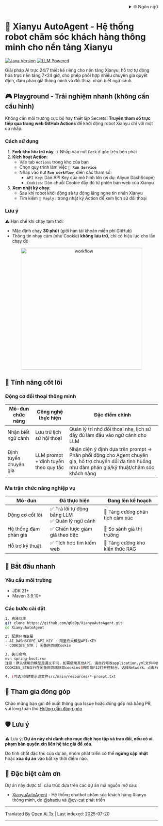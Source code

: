 <div align="right">
  <details>
    <summary >🌐 Ngôn ngữ</summary>
    <div>
      <div align="center">
        <a href="https://openaitx.github.io/view.html?user=qOeOp&project=XianyuAutoAgent&lang=en">English</a>
        | <a href="https://openaitx.github.io/view.html?user=qOeOp&project=XianyuAutoAgent&lang=zh-CN">简体中文</a>
        | <a href="https://openaitx.github.io/view.html?user=qOeOp&project=XianyuAutoAgent&lang=zh-TW">繁體中文</a>
        | <a href="https://openaitx.github.io/view.html?user=qOeOp&project=XianyuAutoAgent&lang=ja">日本語</a>
        | <a href="https://openaitx.github.io/view.html?user=qOeOp&project=XianyuAutoAgent&lang=ko">한국어</a>
        | <a href="https://openaitx.github.io/view.html?user=qOeOp&project=XianyuAutoAgent&lang=hi">हिन्दी</a>
        | <a href="https://openaitx.github.io/view.html?user=qOeOp&project=XianyuAutoAgent&lang=th">ไทย</a>
        | <a href="https://openaitx.github.io/view.html?user=qOeOp&project=XianyuAutoAgent&lang=fr">Français</a>
        | <a href="https://openaitx.github.io/view.html?user=qOeOp&project=XianyuAutoAgent&lang=de">Deutsch</a>
        | <a href="https://openaitx.github.io/view.html?user=qOeOp&project=XianyuAutoAgent&lang=es">Español</a>
        | <a href="https://openaitx.github.io/view.html?user=qOeOp&project=XianyuAutoAgent&lang=it">Itapano</a>
        | <a href="https://openaitx.github.io/view.html?user=qOeOp&project=XianyuAutoAgent&lang=ru">Русский</a>
        | <a href="https://openaitx.github.io/view.html?user=qOeOp&project=XianyuAutoAgent&lang=pt">Português</a>
        | <a href="https://openaitx.github.io/view.html?user=qOeOp&project=XianyuAutoAgent&lang=nl">Nederlands</a>
        | <a href="https://openaitx.github.io/view.html?user=qOeOp&project=XianyuAutoAgent&lang=pl">Polski</a>
        | <a href="https://openaitx.github.io/view.html?user=qOeOp&project=XianyuAutoAgent&lang=ar">العربية</a>
        | <a href="https://openaitx.github.io/view.html?user=qOeOp&project=XianyuAutoAgent&lang=fa">فارسی</a>
        | <a href="https://openaitx.github.io/view.html?user=qOeOp&project=XianyuAutoAgent&lang=tr">Türkçe</a>
        | <a href="https://openaitx.github.io/view.html?user=qOeOp&project=XianyuAutoAgent&lang=vi">Tiếng Việt</a>
        | <a href="https://openaitx.github.io/view.html?user=qOeOp&project=XianyuAutoAgent&lang=id">Bahasa Indonesia</a>
      </div>
    </div>
  </details>
</div>

# 🚀 Xianyu AutoAgent - Hệ thống robot chăm sóc khách hàng thông minh cho nền tảng Xianyu

[![Java Version](https://img.shields.io/badge/java21%2B-blue)](https://www.python.org/) [![LLM Powered](https://img.shields.io/badge/LLM-powered-FF6F61)](https://platform.openai.com/)

Giải pháp AI trực 24/7 thiết kế riêng cho nền tảng Xianyu, hỗ trợ tự động hóa trực nền tảng 7×24 giờ, cho phép phối hợp nhiều chuyên gia quyết định, đàm phán giá thông minh và đối thoại nhận biết ngữ cảnh.

## 🎮 Playground - Trải nghiệm nhanh (không cần cấu hình)

Không cần môi trường cục bộ hay thiết lập Secrets! **Truyền tham số trực tiếp qua trang web GitHub Actions** để khởi động robot Xianyu chỉ với một cú nhấp.

### Cách sử dụng
1. **Fork kho lưu trữ này** → Nhấp vào nút `Fork` ở góc trên bên phải
2. **Kích hoạt Action**:
   - Vào tab `Actions` trong kho của bạn
   - Chọn quy trình làm việc **`🚀 Run Service`**
   - Nhấp vào nút **`Run workflow`**, điền các tham số:
      - `API Key`: Dán API Key của mô hình lớn (ví dụ: Aliyun DashScope)
      - `Cookies`: Dán chuỗi Cookie đầy đủ từ phiên bản web của Xianyu
3. **Xem nhật ký chạy**:
   - Sau khi robot khởi động sẽ tự động lắng nghe tin nhắn Xianyu
   - Tìm kiếm `🤖 Reply:` trong nhật ký Action để xem lịch sử đối thoại

### Lưu ý
⚠️ Hạn chế khi chạy tạm thời:
- Mặc định chạy **30 phút** (giới hạn tài khoản miễn phí GitHub)
- Thông tin nhạy cảm (như Cookie) **không lưu trữ**, chỉ có hiệu lực cho lần chạy đó

<div align="center">
  <img src="https://raw.githubusercontent.com/qOeOp/XianyuAutoAgent/main/./screenshots/workflow.png" width="400px" alt="workflow">
</div>

## 🌟 Tính năng cốt lõi

### Động cơ đối thoại thông minh
| Mô-đun chức năng | Công nghệ thực hiện      | Đặc điểm chính                                               |
| ---------------- | ---------------------- | ------------------------------------------------------------ |
| Nhận biết ngữ cảnh| Lưu trữ lịch sử hội thoại| Quản lý trí nhớ đối thoại nhẹ, lịch sử đầy đủ làm đầu vào ngữ cảnh cho LLM|
| Định tuyến chuyên gia | LLM prompt + định tuyến theo quy tắc | Nhận diện ý định dựa trên prompt → Phân phối động cho Agent chuyên gia, hỗ trợ chuyển đổi đa tình huống như đàm phán giá/kỹ thuật/chăm sóc khách hàng |

### Ma trận chức năng nghiệp vụ
| Mô-đun   | Đã thực hiện                  | Đang lên kế hoạch             |
| -------- | ---------------------------- | ----------------------- |
| Động cơ cốt lõi | ✅ Trả lời tự động bằng LLM<br>✅ Quản lý ngữ cảnh | 🔄 Tăng cường phân tích cảm xúc |
| Hệ thống đàm phán giá | ✅ Chiến lược giảm giá theo bậc | 🔄 So sánh giá thị trường        |
| Hỗ trợ kỹ thuật | ✅ Tích hợp tìm kiếm web         | 🔄 Tăng cường kho kiến thức RAG  |

## 🚴 Bắt đầu nhanh

### Yêu cầu môi trường
- JDK 21+
- Maven 3.9.10+

### Các bước cài đặt

```bash
1. 克隆仓库
git clone https://github.com/qOeOp/XianyuAutoAgent.git
cd XianyuAutoAgent

2. 配置环境变量
- AI_DASHSCOPE_API_KEY : 阿里云大模型API-KEY
- COOKIES_STR : 闲鱼网页端Cookie

3. 执行命令
mvn spring-boot:run
注意：默认使用的模型是通义千问，如需使用其他API，请自行修改application.yml文件中的模型地址和模型名称；
COOKIES_STR自行在闲鱼网页端获取cookies(网页端F12打开控制台，选择Network，点击Fetch/XHR,点击一个请求，查看cookies)

4. (可选)创建提示词文件src/main/resources/*-prompt.txt
```
## 🤝 Tham gia đóng góp

Chào mừng bạn gửi đề xuất thông qua Issue hoặc đóng góp mã bằng PR, vui lòng tuân thủ [Hướng dẫn đóng góp](https://contributing.md/)



## 🛡 Lưu ý

⚠️ Lưu ý: **Dự án này chỉ dành cho mục đích học tập và trao đổi, nếu có vi phạm bản quyền xin liên hệ tác giả để xóa.**

Do tính chất đặc thù của dự án, nhóm phát triển có thể **ngừng cập nhật** hoặc **xóa dự án** vào bất kỳ thời điểm nào.


## 🧸 Đặc biệt cảm ơn

Dự án này được tái cấu trúc dựa trên các dự án mã nguồn mở sau:
- [XianyuAutoAgent](https://github.com/shaxiu/XianyuAutoAgent) - Hệ thống chatbot chăm sóc khách hàng Xianyu thông minh, do [@shaxiu](https://github.com/shaxiu) và [@cv-cat](https://github.com/cv-cat) phát triển


---

Tranlated By [Open Ai Tx](https://github.com/OpenAiTx/OpenAiTx) | Last indexed: 2025-07-20

---